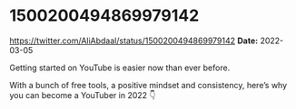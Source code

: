 # 1500200494869979142
https://twitter.com/AliAbdaal/status/1500200494869979142
**Date:** 2022-03-05

Getting started on YouTube is easier now than ever before.

With a bunch of free tools, a positive mindset and consistency, here’s why you can become a YouTuber in 2022 👇
